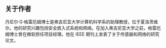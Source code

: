 ## **关于作者**

丹尼尔·G·格雷厄姆博士是弗吉尼亚大学计算机科学系的助理教授，位于夏洛茨维尔。他的研究兴趣包括安全嵌入式系统和网络。在加入弗吉尼亚大学之前，格雷厄姆博士曾在微软担任项目经理。他在 IEEE 期刊上发表了关于传感器和网络的研究论文。
